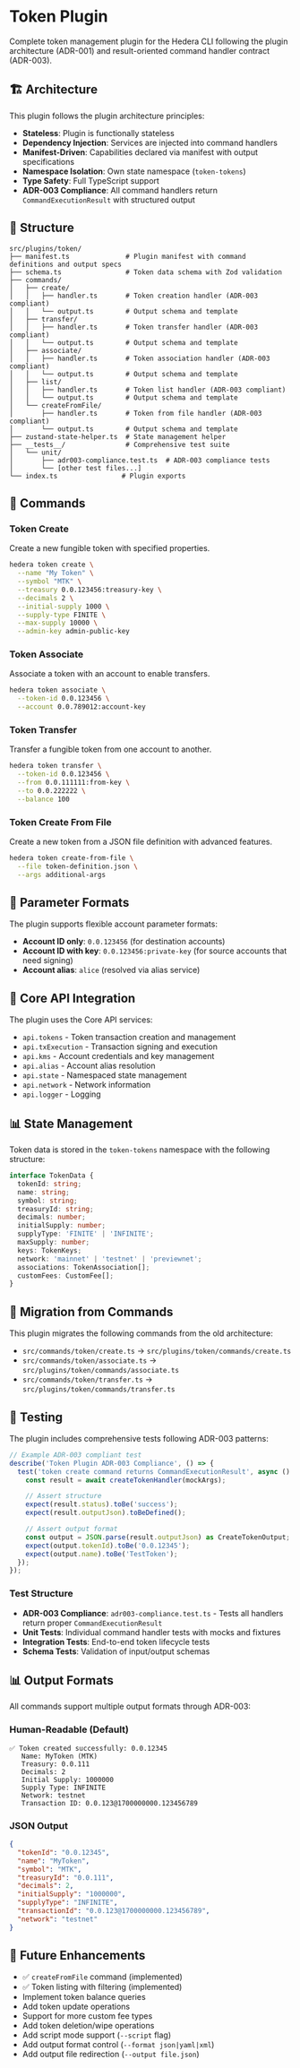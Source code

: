 # Token Plugin

Complete token management plugin for the Hedera CLI following the plugin architecture (ADR-001) and result-oriented command handler contract (ADR-003).

## 🏗️ Architecture

This plugin follows the plugin architecture principles:

- **Stateless**: Plugin is functionally stateless
- **Dependency Injection**: Services are injected into command handlers
- **Manifest-Driven**: Capabilities declared via manifest with output specifications
- **Namespace Isolation**: Own state namespace (`token-tokens`)
- **Type Safety**: Full TypeScript support
- **ADR-003 Compliance**: All command handlers return `CommandExecutionResult` with structured output

## 📁 Structure

```
src/plugins/token/
├── manifest.ts              # Plugin manifest with command definitions and output specs
├── schema.ts                # Token data schema with Zod validation
├── commands/
│   ├── create/
│   │   ├── handler.ts       # Token creation handler (ADR-003 compliant)
│   │   └── output.ts        # Output schema and template
│   ├── transfer/
│   │   ├── handler.ts       # Token transfer handler (ADR-003 compliant)
│   │   └── output.ts        # Output schema and template
│   ├── associate/
│   │   ├── handler.ts       # Token association handler (ADR-003 compliant)
│   │   └── output.ts        # Output schema and template
│   ├── list/
│   │   ├── handler.ts       # Token list handler (ADR-003 compliant)
│   │   └── output.ts        # Output schema and template
│   └── createFromFile/
│       ├── handler.ts       # Token from file handler (ADR-003 compliant)
│       └── output.ts        # Output schema and template
├── zustand-state-helper.ts  # State management helper
├── __tests__/               # Comprehensive test suite
│   └── unit/
│       ├── adr003-compliance.test.ts  # ADR-003 compliance tests
│       └── [other test files...]
└── index.ts                # Plugin exports
```

## 🚀 Commands

### Token Create

Create a new fungible token with specified properties.

```bash
hedera token create \
  --name "My Token" \
  --symbol "MTK" \
  --treasury 0.0.123456:treasury-key \
  --decimals 2 \
  --initial-supply 1000 \
  --supply-type FINITE \
  --max-supply 10000 \
  --admin-key admin-public-key
```

### Token Associate

Associate a token with an account to enable transfers.

```bash
hedera token associate \
  --token-id 0.0.123456 \
  --account 0.0.789012:account-key
```

### Token Transfer

Transfer a fungible token from one account to another.

```bash
hedera token transfer \
  --token-id 0.0.123456 \
  --from 0.0.111111:from-key \
  --to 0.0.222222 \
  --balance 100
```

### Token Create From File

Create a new token from a JSON file definition with advanced features.

```bash
hedera token create-from-file \
  --file token-definition.json \
  --args additional-args
```

## 📝 Parameter Formats

The plugin supports flexible account parameter formats:

- **Account ID only**: `0.0.123456` (for destination accounts)
- **Account ID with key**: `0.0.123456:private-key` (for source accounts that need signing)
- **Account alias**: `alice` (resolved via alias service)

## 🔧 Core API Integration

The plugin uses the Core API services:

- `api.tokens` - Token transaction creation and management
- `api.txExecution` - Transaction signing and execution
- `api.kms` - Account credentials and key management
- `api.alias` - Account alias resolution
- `api.state` - Namespaced state management
- `api.network` - Network information
- `api.logger` - Logging

## 📊 State Management

Token data is stored in the `token-tokens` namespace with the following structure:

```typescript
interface TokenData {
  tokenId: string;
  name: string;
  symbol: string;
  treasuryId: string;
  decimals: number;
  initialSupply: number;
  supplyType: 'FINITE' | 'INFINITE';
  maxSupply: number;
  keys: TokenKeys;
  network: 'mainnet' | 'testnet' | 'previewnet';
  associations: TokenAssociation[];
  customFees: CustomFee[];
}
```

## 🔄 Migration from Commands

This plugin migrates the following commands from the old architecture:

- `src/commands/token/create.ts` → `src/plugins/token/commands/create.ts`
- `src/commands/token/associate.ts` → `src/plugins/token/commands/associate.ts`
- `src/commands/token/transfer.ts` → `src/plugins/token/commands/transfer.ts`

## 🧪 Testing

The plugin includes comprehensive tests following ADR-003 patterns:

```typescript
// Example ADR-003 compliant test
describe('Token Plugin ADR-003 Compliance', () => {
  test('token create command returns CommandExecutionResult', async () => {
    const result = await createTokenHandler(mockArgs);

    // Assert structure
    expect(result.status).toBe('success');
    expect(result.outputJson).toBeDefined();

    // Assert output format
    const output = JSON.parse(result.outputJson) as CreateTokenOutput;
    expect(output.tokenId).toBe('0.0.12345');
    expect(output.name).toBe('TestToken');
  });
});
```

### Test Structure

- **ADR-003 Compliance**: `adr003-compliance.test.ts` - Tests all handlers return proper `CommandExecutionResult`
- **Unit Tests**: Individual command handler tests with mocks and fixtures
- **Integration Tests**: End-to-end token lifecycle tests
- **Schema Tests**: Validation of input/output schemas

## 📊 Output Formats

All commands support multiple output formats through ADR-003:

### Human-Readable (Default)

```
✅ Token created successfully: 0.0.12345
   Name: MyToken (MTK)
   Treasury: 0.0.111
   Decimals: 2
   Initial Supply: 1000000
   Supply Type: INFINITE
   Network: testnet
   Transaction ID: 0.0.123@1700000000.123456789
```

### JSON Output

```json
{
  "tokenId": "0.0.12345",
  "name": "MyToken",
  "symbol": "MTK",
  "treasuryId": "0.0.111",
  "decimals": 2,
  "initialSupply": "1000000",
  "supplyType": "INFINITE",
  "transactionId": "0.0.123@1700000000.123456789",
  "network": "testnet"
}
```

## 🔮 Future Enhancements

- ✅ `createFromFile` command (implemented)
- ✅ Token listing with filtering (implemented)
- Implement token balance queries
- Add token update operations
- Support for more custom fee types
- Add token deletion/wipe operations
- Add script mode support (`--script` flag)
- Add output format control (`--format json|yaml|xml`)
- Add output file redirection (`--output file.json`)
